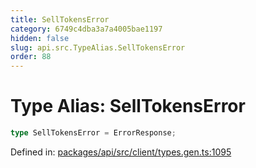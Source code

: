 ```yaml
---
title: SellTokensError
category: 6749c4dba3a7a4005bae1197
hidden: false
slug: api.src.TypeAlias.SellTokensError
order: 88
---
```


# Type Alias: SellTokensError

```ts
type SellTokensError = ErrorResponse;
```

Defined in: [packages/api/src/client/types.gen.ts:1095](https://github.com/zkcloudworker/minatokens-lib/blob/main/packages/api/src/client/types.gen.ts#L1095)
